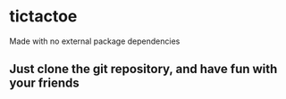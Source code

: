 # tictactoe

Made with no external package dependencies

## Just clone the git repository, and have fun with your friends
